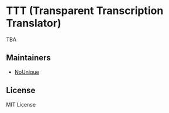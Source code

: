 # TTT (Transparent Transcription Translator)

TBA

## Maintainers

- [NoUnique](https://github.com/NoUnique)

## License

MIT License
